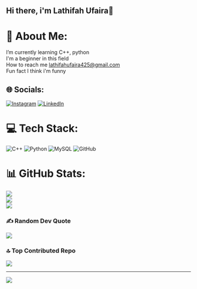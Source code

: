 ## Hi there, i'm Lathifah Ufaira👋

# 💫 About Me:
I’m currently learning C++, python<br>I'm a beginner in this field<br>How to reach me lathifahufaira425@gmail.com<br>Fun fact I think i'm funny


## 🌐 Socials:
[![Instagram](https://img.shields.io/badge/Instagram-%23E4405F.svg?logo=Instagram&logoColor=white)](https://instagram.com/lthifairaaa) [![LinkedIn](https://img.shields.io/badge/LinkedIn-%230077B5.svg?logo=linkedin&logoColor=white)](https://linkedin.com/in/LathifahUfaira) 

# 💻 Tech Stack:
![C++](https://img.shields.io/badge/c++-%2300599C.svg?style=plastic&logo=c%2B%2B&logoColor=white) ![Python](https://img.shields.io/badge/python-3670A0?style=plastic&logo=python&logoColor=ffdd54) ![MySQL](https://img.shields.io/badge/mysql-4479A1.svg?style=plastic&logo=mysql&logoColor=white) ![GitHub](https://img.shields.io/badge/github-%23121011.svg?style=plastic&logo=github&logoColor=white)
# 📊 GitHub Stats:
![](https://github-readme-stats.vercel.app/api?username=lathifahufaira&theme=merko&hide_border=false&include_all_commits=false&count_private=false)<br/>
![](https://github-readme-streak-stats.herokuapp.com/?user=lathifahufaira&theme=merko&hide_border=false)<br/>
![](https://github-readme-stats.vercel.app/api/top-langs/?username=lathifahufaira&theme=merko&hide_border=false&include_all_commits=false&count_private=false&layout=compact)

### ✍️ Random Dev Quote
![](https://quotes-github-readme.vercel.app/api?type=horizontal&theme=radical)

### 🔝 Top Contributed Repo
![](https://github-contributor-stats.vercel.app/api?username=lathifahufaira&limit=5&theme=dark&combine_all_yearly_contributions=true)

---
[![](https://visitcount.itsvg.in/api?id=lathifahufaira&icon=0&color=8)](https://visitcount.itsvg.in)

<!-- Proudly created with GPRM ( https://gprm.itsvg.in ) --><!--
**LathifahUfaira/LathifahUfaira** is a ✨ _special_ ✨ repository because its `README.md` (this file) appears on your GitHub profile.

Here are some ideas to get you started:

- 🔭 I’m currently working on ...
- 🌱 I’m currently learning ...
- 👯 I’m looking to collaborate on ...
- 🤔 I’m looking for help with ...
- 💬 Ask me about ...
- 📫 How to reach me: ...
- 😄 Pronouns: ...
- ⚡ Fun fact: ...
-->
